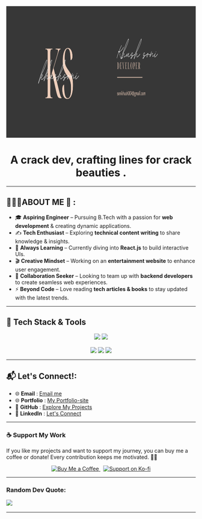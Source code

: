 <div align="center">
<img src="https://github.com/Khush1009i/khush1009i/blob/d4b78aca257afff4343bfa2b6b91ef8e0a469aa2/Khush%20soni%20(1).png" height="350" width="1500">
</div>

<h1 align="center">A crack dev, crafting lines for crack beauties .<br></h1>

---

## 👨🏻‍💻ABOUT ME 🙂 : 

- 🎓 **Aspiring Engineer** – Pursuing B.Tech with a passion for **web development** & creating dynamic applications.  
- ✍️ **Tech Enthusiast** – Exploring **technical content writing** to share knowledge & insights.  
- 📖 **Always Learning** – Currently diving into **React.js** to build interactive UIs.  
- 🎬 **Creative Mindset** – Working on an **entertainment website** to enhance user engagement.  
- 🤝 **Collaboration Seeker** – Looking to team up with **backend developers** to create seamless web experiences.  
- ⚡ **Beyond Code** – Love reading **tech articles & books** to stay updated with the latest trends.  

---

 
## 🚀 Tech Stack & Tools  
<p align="center">
   <img src="https://skillicons.dev/icons?i=html,css,js,java,python,dart,flutter,postman,gitlab,github,nodejs,expressjs,mongodb" />
  <img src="https://skillicons.dev/icons?i=figma,canva,framer," /><br><br>
<img src="https://img.shields.io/badge/Framer-0055FF?style=for-the-badge&logo=framer&logoColor=white" />
<img src="https://img.shields.io/badge/Canva-00C4CC?style=for-the-badge&logo=canva&logoColor=white" />
<img src="https://img.shields.io/badge/API-white?style=for-the-badge&logo=swagger&logoColor=grey" />

  
</p>


</p>




---

## 📬 **Let's Connect!:**  

- 🌐 **Email**      :  [Email me](mailto:your-sonikhush004@gmail.com)<br>
- 🌐 **Portfolio**  :  [My Portfolio-site](https://khushsoni.framer.website/)<br>
- 🚀 **GitHub**     :  [Explore My Projects](https://github.com/khush1009i)  
- 💼 **LinkedIn**   :  [Let's Connect](https://www.linkedin.com/in/khush-soni?utm_source=share&utm_campaign=share_via&utm_content=profile&utm_medium=android_app)  

---

### ☕ **Support My Work**  

If you like my projects and want to support my journey, you can buy me a coffee or donate! Every contribution keeps me motivated. 🚀💙  

<p align="center">
  <a href="https://www.buymeacoffee.com/khush_soni">
    <img src="https://cdn.buymeacoffee.com/buttons/v2/default-yellow.png" height="50" width="200" alt="Buy Me a Coffee">
  </a> 
  &nbsp;
  <a href="https://ko-fi.com/khushsoni">
    <img src="https://cdn.ko-fi.com/cdn/kofi3.png?v=3" height="50" width="200" alt="Support on Ko-fi">
  </a>
</p>  

---



### Random Dev Quote:<br>
![](https://quotes-github-readme.vercel.app/api?type=horizontal&theme=radical)  

---
<!-- 

<div align="center"><img src="https://komarev.com/ghpvc/?username=khush1009i&color=dc143c&style=for-the-badge" alt="Profile Views" style="height:90";>
</div>
